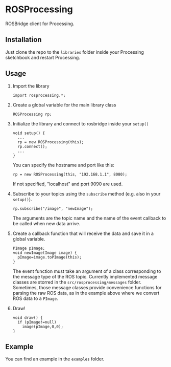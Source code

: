 ROSProcessing
=============

ROSBridge client for Processing.

Installation
------------

Just clone the repo to the `libraries` folder inside your Processing sketchbook and restart Processing.

Usage
-----

1. Import the library
    ```
    import rosprocessing.*;
    ```

2. Create a global variable for the main library class
    ```
    ROSProcessing rp; 
    ```

3. Initialize the library and connect to rosbridge inside your `setup()`
    ```
    void setup() {
      ...
      rp = new ROSProcessing(this);
      rp.connect();
      ...
    }
    ```
    You can specify the hostname and port like this:
    ```
    rp = new ROSProcessing(this, "192.168.1.1", 8080);
    ```
    If not specified, "localhost" and port 9090 are used.

4. Subscribe to your topics using the `subscribe` method (e.g. also in your `setup()`).  
    ```
    rp.subscribe("/image", "newImage");   
    ```
   The arguments are the topic name and the name of the event callback to be called when new data arrive.

5. Create a callback function that will receive the data and save it in a global variable. 
    ```
    PImage pImage;
    void newImage(Image image) {
      pImage=image.toPImage(this);
    }
    ```
    The event function must take an argument of a class corresponding to the message type of the ROS topic. Currently implemented message classes are storred in the `src/rosprocessing/messages` folder. Sometimes, those message classes provide convenience functions for parsing the raw ROS data, as in the example above where we convert ROS data to a `PImage`.

6. Draw!
    ```
    void draw() {
      if (pImage!=null)
        image(pImage,0,0);
    }
    ```


Example
-------

You can find an example in the `examples` folder.
